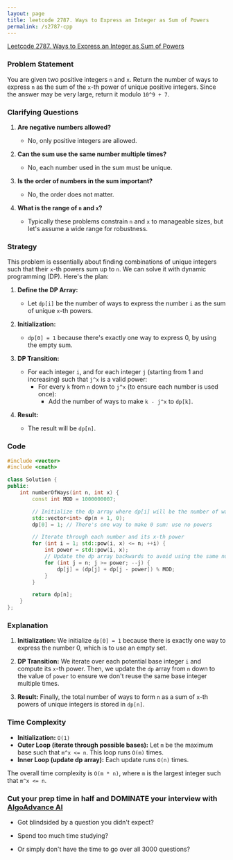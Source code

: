 ```yaml
---
layout: page
title: leetcode 2787. Ways to Express an Integer as Sum of Powers
permalink: /s2787-cpp
---
```

[Leetcode 2787. Ways to Express an Integer as Sum of Powers](https://algoadvance.github.io/algoadvance/l2787)
### Problem Statement

You are given two positive integers `n` and `x`. Return the number of ways to express `n` as the sum of the `x`-th power of unique positive integers. Since the answer may be very large, return it modulo `10^9 + 7`.

### Clarifying Questions

1. **Are negative numbers allowed?**
   - No, only positive integers are allowed.

2. **Can the sum use the same number multiple times?**
   - No, each number used in the sum must be unique.

3. **Is the order of numbers in the sum important?**
   - No, the order does not matter.

4. **What is the range of `n` and `x`?**
   - Typically these problems constrain `n` and `x` to manageable sizes, but let's assume a wide range for robustness.

### Strategy

This problem is essentially about finding combinations of unique integers such that their `x`-th powers sum up to `n`. We can solve it with dynamic programming (DP). Here's the plan:

1. **Define the DP Array:**
   - Let `dp[i]` be the number of ways to express the number `i` as the sum of unique `x`-th powers.

2. **Initialization:**
   - `dp[0] = 1` because there's exactly one way to express 0, by using the empty sum.

3. **DP Transition:**
   - For each integer `i`, and for each integer `j` (starting from 1 and increasing) such that `j^x` is a valid power:
     - For every `k` from `n` down to `j^x` (to ensure each number is used once):
       - Add the number of ways to make `k - j^x` to `dp[k]`.

4. **Result:**
   - The result will be `dp[n]`.

### Code

```cpp
#include <vector>
#include <cmath>

class Solution {
public:
    int numberOfWays(int n, int x) {
        const int MOD = 1000000007;

        // Initialize the dp array where dp[i] will be the number of ways to form sum i
        std::vector<int> dp(n + 1, 0);
        dp[0] = 1; // There's one way to make 0 sum: use no powers

        // Iterate through each number and its x-th power
        for (int i = 1; std::pow(i, x) <= n; ++i) {
            int power = std::pow(i, x);
            // Update the dp array backwards to avoid using the same number multiple times
            for (int j = n; j >= power; --j) {
                dp[j] = (dp[j] + dp[j - power]) % MOD;
            }
        }

        return dp[n];
    }
};
```

### Explanation

1. **Initialization:**
   We initialize `dp[0] = 1` because there is exactly one way to express the number 0, which is to use an empty set.

2. **DP Transition:**
   We iterate over each potential base integer `i` and compute its `x`-th power. Then, we update the `dp` array from `n` down to the value of `power` to ensure we don't reuse the same base integer multiple times.

3. **Result:**
   Finally, the total number of ways to form `n` as a sum of `x`-th powers of unique integers is stored in `dp[n]`.

### Time Complexity

- **Initialization:** `O(1)`
- **Outer Loop (iterate through possible bases):** Let `m` be the maximum base such that `m^x <= n`. This loop runs `O(m)` times.
- **Inner Loop (update dp array):** Each update runs `O(n)` times.

The overall time complexity is `O(m * n)`, where `m` is the largest integer such that `m^x <= n`.


### Cut your prep time in half and DOMINATE your interview with [AlgoAdvance AI](https://algoAdvance.com)

- Got blindsided by a question you didn't expect?

- Spend too much time studying?

- Or simply don't have the time to go over all 3000 questions?

